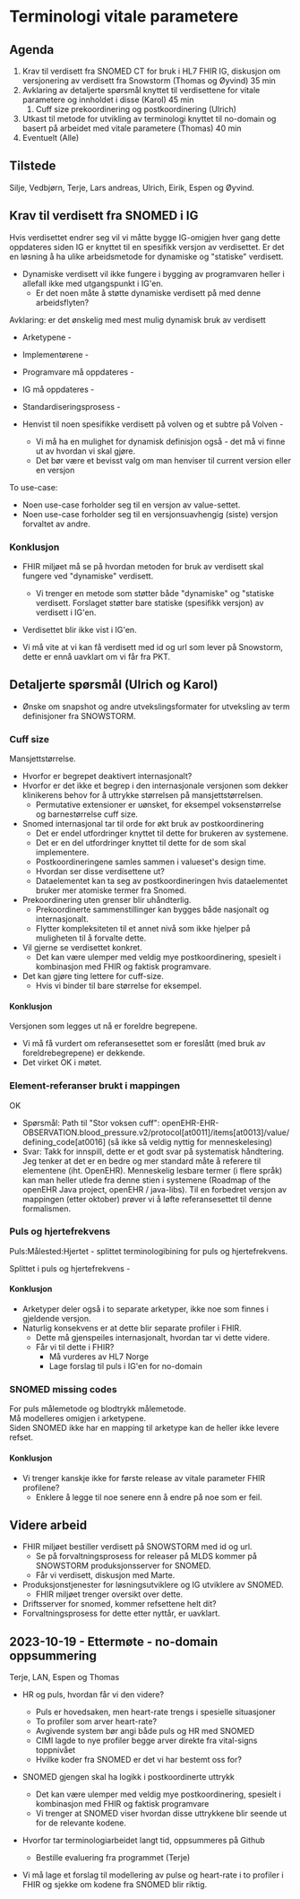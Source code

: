 # Terminologi vitale parametere

## Agenda

1. Krav til verdisett fra SNOMED CT for bruk i HL7 FHIR IG, diskusjon om versjonering av verdisett fra Snowstorm (Thomas og Øyvind) 35 min
1. Avklaring av detaljerte spørsmål knyttet til verdisettene for vitale parametere og innholdet i disse (Karol) 45 min
   1. Cuff size prekoordinering og postkoordinering (Ulrich)
1. Utkast til metode for utvikling av terminologi knyttet til no-domain og basert på arbeidet med vitale parametere (Thomas) 40 min
1. Eventuelt (Alle)

## Tilstede

Silje, Vedbjørn, Terje, Lars andreas, Ulrich, Eirik, Espen og Øyvind.

## Krav til verdisett fra SNOMED i IG

Hvis verdisettet endrer seg vil vi måtte bygge IG-omigjen hver gang dette oppdateres siden IG er knyttet til en spesifikk versjon av verdisettet.
Er det en løsning å ha ulike arbeidsmetode for dynamiske og "statiske" verdisett.  

* Dynamiske verdisett vil ikke fungere i bygging av programvaren heller i allefall ikke med utgangspunkt i IG'en.
  * Er det noen måte å støtte dynamiske verdisett på med denne arbeidsflyten?

Avklaring: er det ønskelig med mest mulig dynamisk bruk av verdisett  

* Arketypene - 
* Implementørene - 
* Programvare må oppdateres - 
* IG må oppdateres - 
* Standardiseringsprosess - 

* Henvist til noen spesifikke verdisett på volven og et subtre på Volven -  
  * Vi må ha en mulighet for dynamisk definisjon også - det må vi finne ut av hvordan vi skal gjøre.
  * Det bør være et bevisst valg om man henviser til current version eller en versjon

To use-case:  

* Noen use-case forholder seg til en versjon av value-settet.
* Noen use-case forholder seg til en versjonsuavhengig (siste) versjon forvaltet av andre.  

### Konklusjon

* FHIR miljøet må se på hvordan metoden for bruk av verdisett skal fungere ved "dynamiske" verdisett.
  * Vi trenger en metode som støtter både "dynamiske" og "statiske verdisett. Forslaget støtter bare statiske (spesifikk versjon) av verdisett i IG'en.

* Verdisettet blir ikke vist i IG'en.
* Vi må vite at vi kan få verdisett med id og url som lever på Snowstorm, dette er ennå uavklart om vi får fra PKT.

## Detaljerte spørsmål (Ulrich og Karol)

* Ønske om snapshot og andre utvekslingsformater for utveksling av term definisjoner fra SNOWSTORM.

### Cuff size

Mansjettstørrelse.

* Hvorfor er begrepet deaktivert internasjonalt?
* Hvorfor er det ikke et begrep i den internasjonale versjonen som dekker klinikerens behov for å uttrykke størrelsen på mansjettstørrelsen.
  * Permutative extensioner er uønsket, for eksempel voksenstørrelse og barnestørrelse cuff size.
* Snomed internasjonal tar til orde for økt bruk av postkoordinering
  * Det er endel utfordringer knyttet til dette for brukeren av systemene.
  * Det er en del utfordringer knyttet til dette for de som skal implementere.
  * Postkoordineringene samles sammen i valueset's design time.
  * Hvordan ser disse verdisettene ut?
  * Dataelementet kan ta seg av postkoordineringen hvis dataelementet bruker mer atomiske termer fra Snomed.
* Prekoordinering uten grenser blir uhåndterlig.
  * Prekoordinerte sammenstillinger kan bygges både nasjonalt og internasjonalt.
  * Flytter kompleksiteten til et annet nivå som ikke hjelper på muligheten til å forvalte dette.
* Vil gjerne se verdisettet konkret.
  * Det kan være ulemper med veldig mye postkoordinering, spesielt i kombinasjon med FHIR og faktisk programvare.
* Det kan gjøre ting lettere for cuff-size.
  * Hvis vi binder til bare størrelse for eksempel.

#### Konklusjon

Versjonen som legges ut nå er foreldre begrepene.  

* Vi må få vurdert om referansesettet som er foreslått (med bruk av foreldrebegrepene) er dekkende.  
* Det virket OK i møtet.  

### Element-referanser brukt i mappingen

OK

* Spørsmål: Path til "Stor voksen cuff": openEHR-EHR-OBSERVATION.blood_pressure.v2/protocol[at0011]/items[at0013]/value/defining_code[at0016] (så ikke så veldig nyttig for menneskelesing)
* Svar: Takk for innspill, dette er et godt svar på systematisk håndtering. Jeg tenker at det er en bedre og mer standard måte å referere til elementene (iht. OpenEHR). Menneskelig lesbare termer (i flere språk) kan man heller utlede fra denne stien i systemene (Roadmap of the openEHR Java project, openEHR / java-libs). Til en forbedret versjon av mappingen (etter oktober) prøver vi å løfte referansesettet til denne formalismen.  

### Puls og hjertefrekvens

Puls:Målested:Hjertet - splittet terminologibining for puls og hjertefrekvens.

Splittet i puls og hjertefrekvens -  

#### Konklusjon

* Arketyper deler også i to separate arketyper, ikke noe som finnes i gjeldende versjon.
* Naturlig konsekvens er at dette blir separate profiler i FHIR.
  * Dette må gjenspeiles internasjonalt, hvordan tar vi dette videre.
  * Får vi til dette i FHIR?  
    * Må vurderes av HL7 Norge  
    * Lage forslag til puls i IG'en for no-domain  

### SNOMED missing codes

For puls målemetode og blodtrykk målemetode.  
Må modelleres omigjen i arketypene.  
Siden SNOMED ikke har en mapping til arketype kan de heller ikke levere refset.

#### Konklusjon

* Vi trenger kanskje ikke for første release av vitale parameter FHIR profilene?
  * Enklere å legge til noe senere enn å endre på noe som er feil.

## Videre arbeid

* FHIR miljøet bestiller verdisett på SNOWSTORM med id og url.
  * Se på forvaltningsprosess for releaser på MLDS kommer på SNOWSTORM produksjonsserver for SNOMED.
  * Får vi verdisett, diskusjon med Marte.
* Produksjonstjenester for løsningsutviklere og IG utviklere av SNOMED.
  * FHIR miljøet trenger oversikt over dette.
* Driftsserver for snomed, kommer refsettene helt dit?
* Forvaltningsprosess for dette etter nyttår, er uavklart.

## 2023-10-19 - Ettermøte - no-domain oppsummering

Terje, LAN, Espen og Thomas

* HR og puls, hvordan får vi den videre?
  * Puls er hovedsaken, men heart-rate trengs i spesielle situasjoner
  * To profiler som arver heart-rate?
  * Avgivende system bør angi både puls og HR med SNOMED
  * CIMI lagde to nye profiler begge arver direkte fra vital-signs toppnivået
  * Hvilke koder fra SNOMED er det vi har bestemt oss for?

* SNOMED gjengen skal ha logikk i postkoordinerte uttrykk
  * Det kan være ulemper med veldig mye postkoordinering, spesielt i kombinasjon med FHIR og faktisk programvare  
  * Vi trenger at SNOMED viser hvordan disse uttrykkene blir seende ut for de relevante kodene.

* Hvorfor tar terminologiarbeidet langt tid, oppsummeres på Github
  * Bestille evaluering fra programmet (Terje)

* Vi må lage et forslag til modellering av pulse og heart-rate i to profiler i FHIR og sjekke om kodene fra SNOMED blir riktig.
